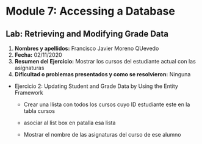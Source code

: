 # Module 7: Accessing a Database

## Lab: Retrieving and Modifying Grade Data

1. **Nombres y apellidos:** Francisco Javier Moreno QUevedo
2. **Fecha:** 02/11/2020
3. **Resumen del Ejercicio:**  Mostrar los cursos del estudiante actual con las asignaturas
4. **Dificultad o problemas presentados y como se resolvieron:** Ninguna

- Ejercicio 2: Updating Student and Grade Data by Using the Entity Framework

  - Crear una llista con todos los cursos  cuyo ID estudiante este en la tabla cursos
  
  - asociar al list box en patalla esa lista
  
  - Mostrar el nombre de las asignaturas del curso de ese alumno
  
    
  

